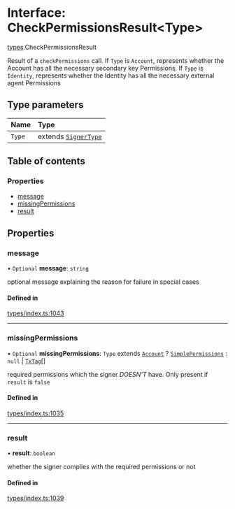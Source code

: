 # Interface: CheckPermissionsResult<Type\>

[types](../wiki/types).CheckPermissionsResult

Result of a `checkPermissions` call. If `Type` is `Account`, represents whether the Account
  has all the necessary secondary key Permissions. If `Type` is `Identity`, represents whether the
  Identity has all the necessary external agent Permissions

## Type parameters

| Name | Type |
| :------ | :------ |
| `Type` | extends [`SignerType`](../wiki/types.SignerType) |

## Table of contents

### Properties

- [message](../wiki/types.CheckPermissionsResult#message)
- [missingPermissions](../wiki/types.CheckPermissionsResult#missingpermissions)
- [result](../wiki/types.CheckPermissionsResult#result)

## Properties

### message

• `Optional` **message**: `string`

optional message explaining the reason for failure in special cases

#### Defined in

[types/index.ts:1043](https://github.com/PolymeshAssociation/polymesh-sdk/blob/e978aefd/src/types/index.ts#L1043)

___

### missingPermissions

• `Optional` **missingPermissions**: `Type` extends [`Account`](../wiki/types.SignerType#account) ? [`SimplePermissions`](../wiki/types.SimplePermissions) : ``null`` \| [`TxTag`](../wiki/generated.types#txtag)[]

required permissions which the signer *DOESN'T* have. Only present if `result` is `false`

#### Defined in

[types/index.ts:1035](https://github.com/PolymeshAssociation/polymesh-sdk/blob/e978aefd/src/types/index.ts#L1035)

___

### result

• **result**: `boolean`

whether the signer complies with the required permissions or not

#### Defined in

[types/index.ts:1039](https://github.com/PolymeshAssociation/polymesh-sdk/blob/e978aefd/src/types/index.ts#L1039)
